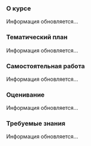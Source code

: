 ### О курсе
Информация обновляется...

### Тематический план
Информация обновляется...

### Cамостоятельная работа
Информация обновляется...

### Оценивание
Информация обновляется...

### Требуемые знания
Информация обновляется...
